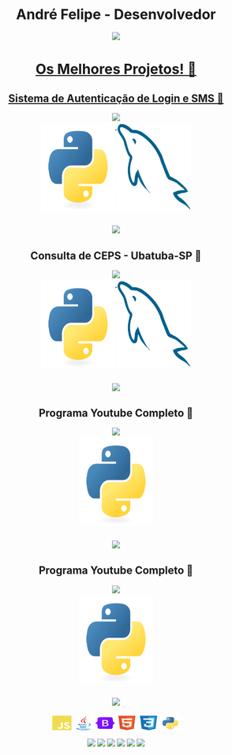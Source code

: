 
</div>
<div align="center">
  <h1> André Felipe - Desenvolvedor</h1>
</div>
<div align="center">
  <a href="https://github.com/andrebr45">
  <img height="180em" src="https://github-readme-stats.vercel.app/api?username=andrebr45&show_icons=true&theme=merko&include_all_commits=true&count_private=true"/>
   <h1>Os Melhores Projetos! 👋</h1>
</div>
  <div align="center">
  <h2> Sistema de Autenticação de Login e SMS 👋</h2>
</div>
<div align="center" border="5px">
  <div align="center">
  <a href="https://www.youtube.com/watch?v=VD5e2SfEiF0&t=326s">
  <img height="350em" src="https://v1.padlet.pics/1/image.webp?t=c_limit%2Cdpr_1%2Ch_657%2Cw_1366&url=https%3A%2F%2Fpadlet-uploads.storage.googleapis.com%2F1285543771%2Ff36e7ff6dac6d9cc347d884ca2c9f262%2Fgit.png"/>
   <br>
  <img align="top" alt="Rafa-Python" height="180em" width="150" src="https://raw.githubusercontent.com/devicons/devicon/master/icons/python/python-original.svg">
  <img align="top" alt="Rafa-Python" height="180em" width="150" src="https://raw.githubusercontent.com/devicons/devicon/master/icons/mysql/mysql-original.svg">
</div>
<div>
    <h2> </h2>
    <a href="https://www.youtube.com/watch?v=VD5e2SfEiF0&t=326s" target="_blank"><img src="https://img.shields.io/badge/YouTube-FF0000?style=for-the-badge&logo=youtube&logoColor=white" target="_blank"></a>

</div>
  <div align="center">
  <h2> Consulta de CEPS - Ubatuba-SP 👋</h2>
</div>
<div align="center">
  <div align="center">
  <a href="https://www.youtube.com/watch?v=zzkwYqekBGY&t=161s">
  <img height="350em" src="https://v1.padlet.pics/1/image.webp?t=c_limit%2Cdpr_1%2Ch_657%2Cw_1366&url=https%3A%2F%2Fpadlet-uploads.storage.googleapis.com%2F1285543771%2Fc564f7b9e943347793ac997cffc81916%2Fgit_p.png"/>
   <br>
  <img align="top" alt="Rafa-Python" height="180em" width="150" src="https://raw.githubusercontent.com/devicons/devicon/master/icons/python/python-original.svg">
  <img align="top" alt="Rafa-Python" height="180em" width="150" src="https://raw.githubusercontent.com/devicons/devicon/master/icons/mysql/mysql-original.svg">
</div>
<div>
    <h2> </h2>
    <a href="https://youtu.be/zzkwYqekBGY" target="_blank"><img src="https://img.shields.io/badge/YouTube-FF0000?style=for-the-badge&logo=youtube&logoColor=white" target="_blank"></a>
  
  
</div>
  <div align="center">
  <h2> Programa Youtube Completo 👋</h2>
</div>
<div align="center">
  <div align="center">
  <a href="https://padlet-uploads.storage.googleapis.com/1285543771/7d1a861f0b7e48af5300de0b4cec9e5d/2022_01_22_13_10_26.mp4">
  <img height="300em" src="https://v1.padlet.pics/1/image.webp?t=c_limit%2Cdpr_1%2Ch_223%2Cw_346&url=https%3A%2F%2Fpadlet-uploads.storage.googleapis.com%2F1285543771%2F8585666b76e0dba291f9414987678b8d%2Fyoutube.PNG"/>
   <br>
  <img align="top" alt="Rafa-Python" height="180em" width="150" src="https://raw.githubusercontent.com/devicons/devicon/master/icons/python/python-original.svg">
</div>
<div>
    <h2> </h2>
    <a href="https://github.com/andrebr45/Youtube" target="_blank"><img src="https://img.shields.io/badge/Github-ABABAB?style=for-the-badge&logo=twitch&logoColor=white" target="_blank"></a>
  
  
  
</div>
  <div align="center">
  <h2> Programa Youtube Completo 👋</h2>
</div>
<div align="center">
  <div align="center">
  <a href="https://padlet-uploads.storage.googleapis.com/1285543771/7d1a861f0b7e48af5300de0b4cec9e5d/2022_01_22_13_10_26.mp4">
  <img  src="https://v1.padlet.pics/1/image.webp?t=c_limit%2Cdpr_1%2Ch_301%2Cw_346&url=https%3A%2F%2Fpadlet-uploads.storage.googleapis.com%2F1285543771%2F393f9b9126447d55b265c92813911dfa%2Fgithub.PNG"/>
   <br>
  <img align="top" alt="Rafa-Python" height="180em" width="150" src="https://raw.githubusercontent.com/devicons/devicon/master/icons/python/python-original.svg">
</div>
<div>
    <h2> </h2>
    <a href="https://github.com/andrebr45/Youtube" target="_blank"><img src="https://img.shields.io/badge/Github-ABABAB?style=for-the-badge&logo=twitch&logoColor=white" target="_blank"></a>
  
  
<div style="display: inline_block"><br>
  <img align="center" alt="Rafa-Js" height="30" width="40" src="https://raw.githubusercontent.com/devicons/devicon/master/icons/javascript/javascript-plain.svg">
  <img align="center" alt="Rafa-Ts" height="30" width="40" src="https://raw.githubusercontent.com/devicons/devicon/master/icons/java/java-original.svg">
  <img align="center" alt="Rafa-React" height="30" width="40" src="https://raw.githubusercontent.com/devicons/devicon/master/icons/bootstrap/bootstrap-original.svg">
  <img align="center" alt="Rafa-HTML" height="30" width="40" src="https://raw.githubusercontent.com/devicons/devicon/master/icons/html5/html5-original.svg">
  <img align="center" alt="Rafa-CSS" height="30" width="40" src="https://raw.githubusercontent.com/devicons/devicon/master/icons/css3/css3-original.svg">
  <img align="center" alt="Rafa-Python" height="30" width="40" src="https://raw.githubusercontent.com/devicons/devicon/master/icons/python/python-original.svg">


<div>
  <br>
<div>
  <a href="https://www.youtube.com/channel/UCIScdxrwhEAu0AuALCHq3AA" target="_blank"><img src="https://img.shields.io/badge/YouTube-FF0000?style=for-the-badge&logo=youtube&logoColor=white" target="_blank"></a>
  <a href="https://instagram.com/" target="_blank"><img src="https://img.shields.io/badge/-Instagram-%23E4405F?style=for-the-badge&logo=instagram&logoColor=white" target="_blank"></a>
 	<a href="https://www.twitch.tv/" target="_blank"><img src="https://img.shields.io/badge/Twitch-9146FF?style=for-the-badge&logo=twitch&logoColor=white" target="_blank"></a>
 <a href="https://discord.gg/" target="_blank"><img src="https://img.shields.io/badge/Discord-7289DA?style=for-the-badge&logo=discord&logoColor=white" target="_blank"></a> 
  <a href = "mailto:andrefelipeferretti7488@gmail.com"><img src="https://img.shields.io/badge/-Gmail-%23333?style=for-the-badge&logo=gmail&logoColor=white" target="_blank"></a>
  <a href="https://www.linkedin.com/in/andr%C3%A9-felipe-lanzilotti-ferretti-5a5176202" target="_blank"><img src="https://img.shields.io/badge/-LinkedIn-%230077B5?style=for-the-badge&logo=linkedin&logoColor=white" target="_blank"></a> 
 
</div>


